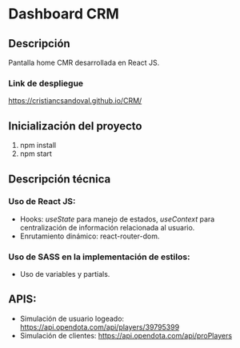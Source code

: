 # Dashboard CRM

## Descripción

Pantalla home CMR desarrollada en React JS.

### Link de despliegue

https://cristiancsandoval.github.io/CRM/

## Inicialización del proyecto

 1. npm install
 2. npm start

## Descripción técnica

### Uso de React JS:

* Hooks: _useState_ para manejo de estados, _useContext_ para centralización de información relacionada al usuario.
* Enrutamiento dinámico: react-router-dom.

### Uso de SASS en la implementación de estilos:

* Uso de variables y partials.

## APIS:

* Simulación de usuario logeado: https://api.opendota.com/api/players/39795399
* Simulación de clientes: https://api.opendota.com/api/proPlayers
